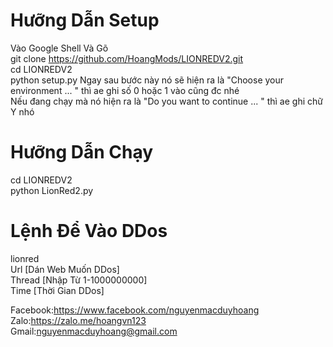 # Hưỡng Dẫn Setup 
 Vào Google Shell Và Gõ<br/>
 git clone https://github.com/HoangMods/LIONREDV2.git<br/>
 cd LIONREDV2<br/>
 python setup.py Ngay sau bước này nó sẽ hiện ra là "Choose your environment ... " thì ae ghi số 0 hoặc 1 vào cũng đc nhé<br/>Nếu đang chạy mà nó hiện ra là "Do you want to continue ... " thì ae ghi chữ Y nhó
# Hưỡng Dẫn Chạy
 cd LIONREDV2<br/>
 python LionRed2.py<br/>
 # Lệnh Để Vào DDos
 lionred<br/>
 Url [Dán Web Muốn DDos]<br/>
 Thread [Nhập Từ 1-1000000000]<br/>
 Time [Thời Gian DDos]<br/>
 
 
 
 
 
 
 
 
 Facebook:https://www.facebook.com/nguyenmacduyhoang<br/>
 Zalo:https://zalo.me/hoangvn123<br/>
 Gmail:nguyenmacduyhoang@gmail.com
 
 
 
